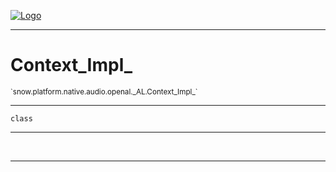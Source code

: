 
[![Logo](../../../../../../../images/logo.png)](../../../../../../../api/index.html)

---



<h1>Context_Impl_</h1>
<small>`snow.platform.native.audio.openal._AL.Context_Impl_`</small>



---

`class`

---

&nbsp;
&nbsp;









---

&nbsp;
&nbsp;
&nbsp;
&nbsp;
